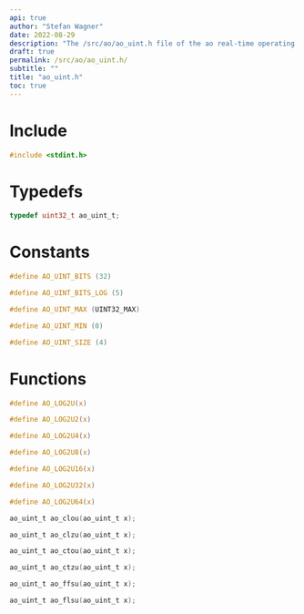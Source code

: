 ```yaml
---
api: true
author: "Stefan Wagner"
date: 2022-08-29
description: "The /src/ao/ao_uint.h file of the ao real-time operating system."
draft: true
permalink: /src/ao/ao_uint.h/
subtitle: ""
title: "ao_uint.h"
toc: true
---
```


# Include

```c
#include <stdint.h>
```

# Typedefs

```c
typedef uint32_t ao_uint_t;
```

# Constants

```c
#define AO_UINT_BITS (32)
```

```c
#define AO_UINT_BITS_LOG (5)
```

```c
#define AO_UINT_MAX (UINT32_MAX)
```

```c
#define AO_UINT_MIN (0)
```

```c
#define AO_UINT_SIZE (4)
```

# Functions

```c
#define AO_LOG2U(x)
```

```c
#define AO_LOG2U2(x)
```

```c
#define AO_LOG2U4(x)
```

```c
#define AO_LOG2U8(x)
```

```c
#define AO_LOG2U16(x)
```

```c
#define AO_LOG2U32(x)
```

```c
#define AO_LOG2U64(x)
```

```c
ao_uint_t ao_clou(ao_uint_t x);
```

```c
ao_uint_t ao_clzu(ao_uint_t x);
```

```c
ao_uint_t ao_ctou(ao_uint_t x);
```

```c
ao_uint_t ao_ctzu(ao_uint_t x);
```

```c
ao_uint_t ao_ffsu(ao_uint_t x);
```

```c
ao_uint_t ao_flsu(ao_uint_t x);
```

